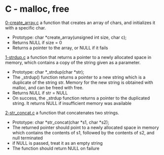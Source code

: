 # C - malloc, free

[0-create_array.c](./0-create_array.c)
a function that creates an array of chars, and initializes it with a specific char.

- Prototype: char \*create_array(unsigned int size, char c);
- Returns NULL if size = 0
- Returns a pointer to the array, or NULL if it fails

[1-strdup.c](./1-strdup.c)
a function that returns a pointer to a newly allocated space in memory, which contains a copy of the string given as a parameter.

- Prototype: char *\_strdup(char *str);
- The \_strdup() function returns a pointer to a new string which is a duplicate of the string str. Memory for the new string is obtained with malloc, and can be freed with free.
- Returns NULL if str = NULL
- On success, the \_strdup function returns a pointer to the duplicated string. It returns NULL if insufficient memory was available

[2-str_concat.c](./2-str_concat.c)
a function that concatenates two strings.

- Prototype: char *str_concat(char *s1, char \*s2);
- The returned pointer should point to a newly allocated space in memory which contains the contents of s1, followed by the contents of s2, and null terminated
- if NULL is passed, treat it as an empty string
- The function should return NULL on failure
